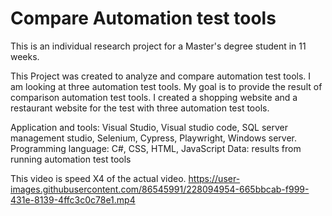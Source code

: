 # Compare Automation test tools

This is an individual research project for a Master's degree student in 11 weeks.

This Project was created to analyze and compare automation test tools. 
I am looking at three automation test tools. My goal is to provide the result of comparison automation test tools. 
I created a shopping website and a restaurant website for the test with three automation test tools.

Application and tools: Visual Studio, Visual studio code, SQL server management studio, Selenium, Cypress, Playwright, Windows server.
Programming language: C#, CSS, HTML, JavaScript
Data: results from running automation test tools



This video is speed X4 of the actual video.
https://user-images.githubusercontent.com/86545991/228094954-665bbcab-f999-431e-8139-4ffc3c0c78e1.mp4

